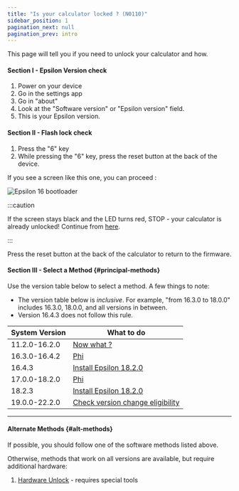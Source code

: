 ```yaml
---
title: "Is your calculator locked ? (N0110)"
sidebar_position: 1
pagination_next: null
pagination_prev: intro
---
```


This page will tell you if you need to unlock your calculator and how.

#### Section I - Epsilon Version check

1. Power on your device
2. Go in the settings app
3. Go in "about"
4. Look at the "Software version" or "Epsilon version" field.
5. This is your Epsilon version.

#### Section II - Flash lock check

1. Press the "6" key
2. While pressing the "6" key, press the reset button at the back of the device.

If you see a screen like this one, you can proceed :

![Epsilon 16 bootloader](/img/e16bl.png)

:::caution

If the screen stays black and the LED turns red, STOP - your calculator is already unlocked! Continue from [here](/docs/unlock/n0110-unlocked).

:::

Press the reset button at the back of the calculator to return to the firmware.

#### Section III - Select a Method {#principal-methods}

Use the version table below to select a method. A few things to note:
  + The version table below is *inclusive*. For example, "from 16.3.0 to 18.0.0" includes 16.3.0, 18.0.0, and all versions in between.
  + Version 16.4.3 does not follow this rule.

| System Version | What to do                                                           |
|----------------|----------------------------------------------------------------------|
| 11.2.0-16.2.0  | [Now what ?](/docs/unlock/n0110-unlocked)                                         |
| 16.3.0-16.4.2  | [Phi](/docs/unlock/phi)                                                           |
| 16.4.3         | [Install Epsilon 18.2.0](/docs/unlock/phi/install-epsilon-18-2-0)                     |
| 17.0.0-18.2.0  | [Phi](/docs/unlock/phi)                                                           |
| 18.2.3         | [Install Epsilon 18.2.0](/docs/unlock/phi/install-epsilon-18-2-0)                     |
| 19.0.0-22.2.0  | [Check version change eligibility](/docs/unlock/phi/check-version-change-eligibility) |

---
#### Alternate Methods {#alt-methods}

If possible, you should follow one of the software methods listed above.

Otherwise, methods that work on all versions are available, but require additional hardware:

1. [Hardware Unlock](/docs/unlock/hardware/n0110-hardware-unlock) - requires special tools
